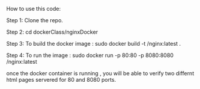 
How to use this code:

Step 1: Clone the repo.

Step 2: cd dockerClass/nginxDocker

Step 3: To build the docker image :  sudo docker build -t <reponame>/nginx:latest  .
  
Step 4: To run the image : sudo docker run -p 80:80 -p 8080:8080 <reponame>/nginx:latest
  
once the docker container is running , you will be able to verify two differnt html pages servered for 80 and 8080 ports.
